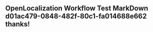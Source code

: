 <properties
ms.topic="hero-topic"
ms.test1="hero-topic"
ms.test2="test"/>

## OpenLocalization Workflow Test MarkDown d01ac479-0848-482f-80c1-fa014688e662 thanks!
